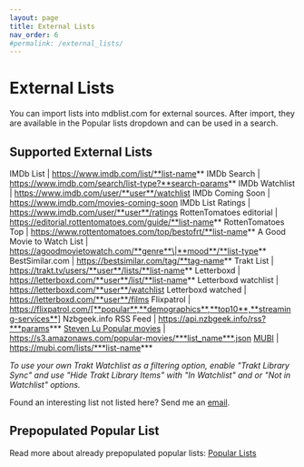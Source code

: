 ```yaml
---
layout: page
title: External Lists
nav_order: 6
#permalink: /external_lists/
---
```


# External Lists

You can import lists into mdblist.com for external sources. After import, they are available in the Popular lists dropdown and can be used in a search.

## Supported External Lists

IMDb List | https://www.imdb.com/list/**list-name** 
IMDb Search | https://www.imdb.com/search/list-type?**search-params**
IMDb Watchlist | https://www.imdb.com/user/**user**/watchlist
IMDb Coming Soon | https://www.imdb.com/movies-coming-soon
IMDb List Ratings | https://www.imdb.com/user/**user**/ratings
RottenTomatoes editorial | https://editorial.rottentomatoes.com/guide/**list-name**
RottenTomatoes Top | https://www.rottentomatoes.com/top/bestofrt/**list-name**
A Good Movie to Watch List | https://agoodmovietowatch.com/**genre**\|**mood**/**list-type**
BestSimilar.com | https://bestsimilar.com/tag/**tag-name**
Trakt List | https://trakt.tv/users/**user**/lists/**list-name**
Letterboxd | https://letterboxd.com/**user**/list/**list-name**
Letterboxd watchlist | https://letterboxd.com/**user**/watchlist
Letterboxd watched | https://letterboxd.com/**user**/films
Flixpatrol | https://flixpatrol.com/[**popular**,**demographics**,**top10**,**streaming-services**]
Nzbgeek.info RSS Feed |  https://api.nzbgeek.info/rss?***params***
[Steven Lu Popular movies](https://github.com/sjlu/popular-movies) |  https://s3.amazonaws.com/popular-movies/***list_name***.json
[MUBI](https://mubi.com/lists/) |  https://mubi.com/lists/***list-name***

*To use your own Trakt Watchlist as a filtering option, enable "Trakt Library Sync" and use "Hide Trakt Library Items" with "In Watchlist" and or "Not in Watchlist" options.*

Found an interesting list not listed here? Send me an [email](mailto:linas@mdblist.com).

## Prepopulated Popular List

Read more about already prepopulated popular lists: [Popular Lists](popular_lists)
